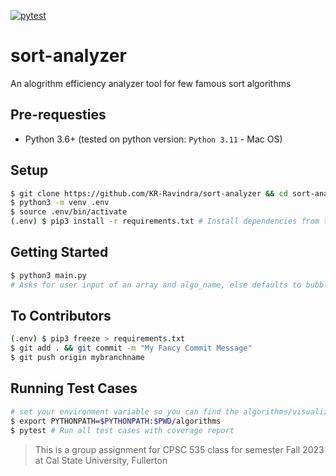[![pytest](https://github.com/KR-Ravindra/sort-analyzer/actions/workflows/pytest.yml/badge.svg)](https://github.com/KR-Ravindra/sort-analyzer/actions/workflows/pytest.yml)

# sort-analyzer
An alogrithm efficiency analyzer tool for few famous sort algorithms

## Pre-requesties
* Python 3.6+ (tested on python version: `Python 3.11` - Mac OS)

## Setup
```bash
$ git clone https://github.com/KR-Ravindra/sort-analyzer && cd sort-analyzer
$ python3 -m venv .env
$ source .env/bin/activate
(.env) $ pip3 install -r requirements.txt # Install dependencies from the file 'requirements' in current directory to your local environment
```

## Getting Started
```bash
$ python3 main.py
# Asks for user input of an array and algo_name, else defaults to bubble sort and predefined elements
```

## To Contributors
```bash
(.env) $ pip3 freeze > requirements.txt
$ git add . && git commit -m "My Fancy Commit Message"
$ git push origin mybranchname
```

## Running Test Cases
```bash
# set your environment variable so you can find the algorithms/visualizer or any folder
$ export PYTHONPATH=$PYTHONPATH:$PWD/algorithms 
$ pytest # Run all test cases with coverage report
```


> This is a group assignment for CPSC 535 class for semester Fall 2023 at Cal State University, Fullerton
